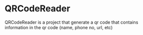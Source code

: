 # QRCodeReader
QRCodeReader is a project that generate a qr code that contains information in the qr code (name, phone no, url, etc)
